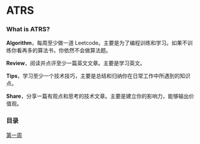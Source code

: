 # ATRS
### What is ATRS?

**Algorithm**，每周至少做一道 Leetcode。主要是为了编程训练和学习。如果不训练你看再多的算法书，你依然不会做算法题。

**Review**，阅读并点评至少一篇英文文章。主要是学习英文。

**Tips**，学习至少一个技术技巧，主要是总结和归纳你在日常工作中所遇到的知识点。

**Share**，分享一篇有观点和思考的技术文章。主要是建立你的影响力，能够输出价值观。

### 目录

[第一周](https://github.com/blank-space/ATRS/blob/main/%E7%AC%AC%E4%B8%80%E5%91%A8.md)





